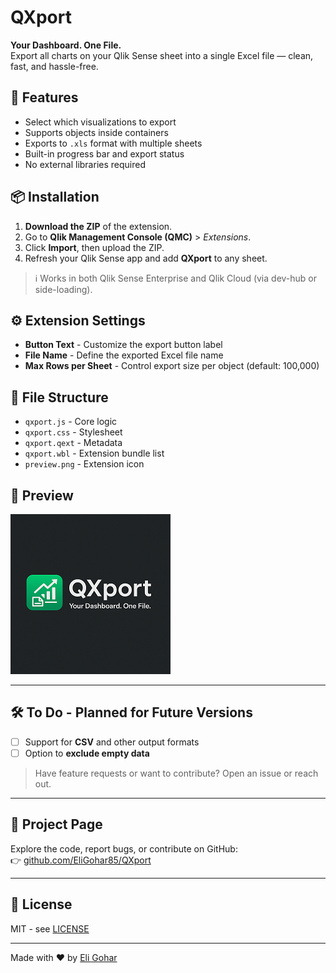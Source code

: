 # QXport

**Your Dashboard. One File.**  
Export all charts on your Qlik Sense sheet into a single Excel file — clean, fast, and hassle-free.

## 🌟 Features
- Select which visualizations to export
- Supports objects inside containers
- Exports to `.xls` format with multiple sheets
- Built-in progress bar and export status
- No external libraries required

## 📦 Installation

1. **Download the ZIP** of the extension.
2. Go to **Qlik Management Console (QMC)** > *Extensions*.
3. Click **Import**, then upload the ZIP.
4. Refresh your Qlik Sense app and add **QXport** to any sheet.

> ℹ️ Works in both Qlik Sense Enterprise and Qlik Cloud (via dev-hub or side-loading).

## ⚙️ Extension Settings
- **Button Text** - Customize the export button label
- **File Name** - Define the exported Excel file name
- **Max Rows per Sheet** - Control export size per object (default: 100,000)

## 📁 File Structure
- `qxport.js` - Core logic
- `qxport.css` - Stylesheet
- `qxport.qext` - Metadata
- `qxport.wbl` - Extension bundle list
- `preview.png` - Extension icon

## 📸 Preview
![preview](preview.png)

---

## 🛠️ To Do - Planned for Future Versions

- [ ] Support for **CSV** and other output formats
- [ ] Option to **exclude empty data**

> Have feature requests or want to contribute? Open an issue or reach out.

---

## 🔗 Project Page

Explore the code, report bugs, or contribute on GitHub:  
👉 [github.com/EliGohar85/QXport](https://github.com/EliGohar85/QXport)

---

## 📜 License
MIT - see [LICENSE](LICENSE)

---

Made with ❤️ by [Eli Gohar](https://www.linkedin.com/in/eligohar/)
